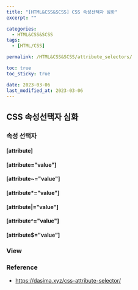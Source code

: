 ```yaml
---
title: "[HTML&CSS&SCSS] CSS 속성선택자 심화"
excerpt: ""

categories:
  - HTML&CSS&SCSS
tags:
  - [HTML/CSS]

permalink: /HTML&CSS&SCSS/attribute_selectors/

toc: true
toc_sticky: true

date: 2023-03-06
last_modified_at: 2023-03-06
---
```


## CSS 속성선택자 심화



### 속성 선택자
#### [attribute]
####  [attribute="value"]
####  [attribute~="value"]
####  [attribute*="value"]
####  [attribute|="value"]
####  [attribute^="value"]
####  [attribute$="value”] 

  
### View




### Reference
- https://dasima.xyz/css-attribute-selector/
